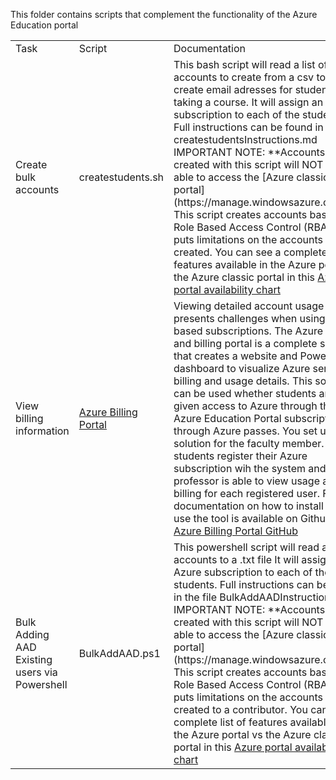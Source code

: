 This folder contains scripts that complement the functionality of the Azure Education portal
<table>
<tr>
<td>Task</td>   <td>Script</td>   <td> Documentation </td>
</tr>
<tr>
<td>Create bulk accounts </td>
<td>createstudents.sh </td>
<td>This bash script will read a list of accounts to create from a csv to bulk create email adresses for students taking a course. It will assign an Azure subscription to each of the students.
Full instructions can be found in the file createstudentsInstructions.md  
IMPORTANT NOTE:   
**Accounts created with this script will NOT be able to access the [Azure classic portal](https://manage.windowsazure.com)**   
This script creates accounts based on Role Based Access Control (RBAC) and puts limitations on the accounts created. You can see a complete list of features available in 
the Azure portal vs the Azure classic portal in this <a href="https://azure.microsoft.com/en-us/features/azure-portal/availability/">Azure portal availability chart</a> 

</td>
<tr>
<td> View billing information </td>
<td> <a href="https://github.com/Microsoft/AzureUsageAndBillingPortal">Azure Billing Portal</a> </td>
<td> Viewing detailed account usage presents challenges when using credit based subscriptions. The Azure Usage and billing portal is a complete solution that creates
a website and PowerBI dashboard to visualize Azure service billing and usage details.  This solution can be used whether students are given access to Azure through the Azure Education 
Portal subscriptions or through Azure passes. You set up the solution for the faculty member. The students register their Azure subscription wih the system and the professor is able to
view usage and billing for each registered user. Full documentation on how to install and use the tool is available on Github <a href="https://github.com/Microsoft/AzureUsageAndBillingPortal">Azure Billing Portal GitHub</a>
</tr>

</td>
<tr>
<td> Bulk Adding AAD Existing users via Powershell</td>
<td> BulkAddAAD.ps1 </td>
<td> This powershell script will read a list of accounts to a .txt file It will assign an Azure subscription to each of the students.
Full instructions can be found in the file BulkAddAADInstructions.md  
IMPORTANT NOTE:   
**Accounts created with this script will NOT be able to access the [Azure classic portal](https://manage.windowsazure.com)**   
This script creates accounts based on Role Based Access Control (RBAC) and puts limitations on the accounts created to a contributor. You can see a complete list of features available in 
the Azure portal vs the Azure classic portal in this <a href="https://azure.microsoft.com/en-us/features/azure-portal/availability/">Azure portal availability chart</a></tr>

</table>
